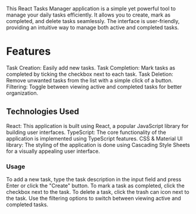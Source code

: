 This React Tasks Manager application is a simple yet powerful tool to manage your daily tasks efficiently. It allows you to create, mark as completed, and delete tasks seamlessly. The interface is user-friendly, providing an intuitive way to manage both active and completed tasks.

# Features
Task Creation: Easily add new tasks. Task Completion: Mark tasks as completed by ticking the checkbox next to each task. Task Deletion: Remove unwanted tasks from the list with a simple click of a button. Filtering: Toggle between viewing active and completed tasks for better organization.

## Technologies Used
React: This application is built using React, a popular JavaScript library for building user interfaces. TypeScript: The core functionality of the application is implemented using TypeScript features. CSS & Material UI library: The styling of the application is done using Cascading Style Sheets for a visually appealing user interface.

### Usage
To add a new task, type the task description in the input field and press Enter or click the "Create" button. To mark a task as completed, click the checkbox next to the task. To delete a task, click the trash can icon next to the task. Use the filtering options to switch between viewing active and completed tasks.
